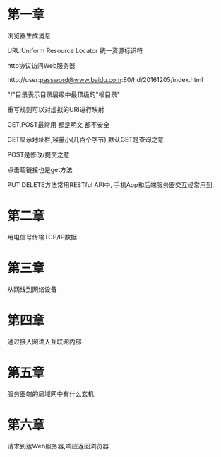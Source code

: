 # 第一章

浏览器生成消息

URL:Uniform Resource Locator 统一资源标识符

http协议访问Web服务器

http://user:password@www.baidu.com:80/hd/20161205/index.html

"/"目录表示目录层级中最顶级的"根目录"

重写规则可以对虚拟的URI进行映射

GET,POST最常用  都是明文  都不安全 

GET显示地址栏,容量小(几百个字节),默认GET是查询之意

POST是修改/提交之意

点击超链接<a>也是get方法

PUT   DELETE方法常用RESTful API中,  手机App和后端服务器交互经常用到.

# 第二章

用电信号传输TCP/IP数据

# 第三章

从网线到网络设备

# 第四章

通过接入网进入互联网内部

# 第五章

服务器端的局域网中有什么玄机

# 第六章

请求到达Web服务器,响应返回浏览器

